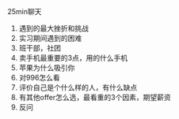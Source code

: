 25min聊天  
1. 遇到的最大挫折和挑战
2. 实习期间遇到的困难
3. 班干部，社团
4. 卖手机最重要的3点，用的什么手机
5. 苹果为什么吸引你
6. 对996怎么看
7. 评价自己是个什么样的人，有什么缺点
8. 有其他offer怎么选，最看重的3个因素，期望薪资
9. 反问
